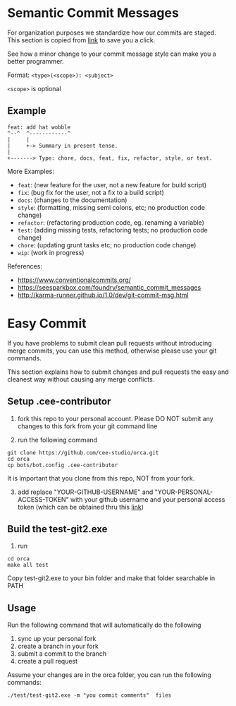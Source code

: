 # Semantic Commit Messages

For organization purposes we standardize how our commits are staged.
This section is copied from [link](https://gist.github.com/joshbuchea/6f47e86d2510bce28f8e7f42ae84c716) 
to save you a click.

See how a minor change to your commit message style can make you a better programmer.

Format: `<type>(<scope>): <subject>`

`<scope>` is optional

## Example

```
feat: add hat wobble
^--^  ^------------^
|     |
|     +-> Summary in present tense.
|
+-------> Type: chore, docs, feat, fix, refactor, style, or test.
```

More Examples:

- `feat`: (new feature for the user, not a new feature for build script)
- `fix`: (bug fix for the user, not a fix to a build script)
- `docs`: (changes to the documentation)
- `style`: (formatting, missing semi colons, etc; no production code change)
- `refactor`: (refactoring production code, eg. renaming a variable)
- `test`: (adding missing tests, refactoring tests; no production code change)
- `chore`: (updating grunt tasks etc; no production code change)
- `wip`: (work in progress)

References:

- https://www.conventionalcommits.org/
- https://seesparkbox.com/foundry/semantic_commit_messages
- http://karma-runner.github.io/1.0/dev/git-commit-msg.html

# Easy Commit

If you have problems to submit clean pull requests without introducing merge commits, 
you can use this method, otherwise please use your git commands. 

This section explains how to submit changes and pull requests the easy
   and cleanest way without causing any merge conflicts.

## Setup  .cee-contributor
1. fork this repo to your personal account. Please DO NOT submit any changes to
this fork from your git command line

2. run the following command
```
git clone https://github.com/cee-studio/orca.git
cd orca
cp bots/bot.config .cee-contributor
```
It is important that you clone from this repo, NOT from your fork.


3. add replace "YOUR-GITHUB-USERNAME" and "YOUR-PERSONAL-ACCESS-TOKEN"
   with your github username and your personal access token (which can
   be obtained thru this
   [link](https://docs.github.com/en/github/authenticating-to-github/creating-a-personal-access-token))

## Build the test-git2.exe
1. run
```
cd orca
make all test
```
Copy test-git2.exe to your bin folder and make that folder searchable in PATH


## Usage
Run the following command that will automatically do the following
1. sync up your personal fork
2. create a branch in your fork
3. submit a commit to the branch
4. create a pull request

Assume your changes are in the orca folder, you can run the following commands:
```
./test/test-git2.exe -m "you commit comments"  files
```

